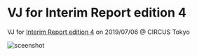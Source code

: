 # VJ for Interim Report edition 4

VJ for [Interim Report edition 4](http://interim-report.org/edition4/) on 2019/07/06 @ CIRCUS Tokyo

![sceenshot](https://user-images.githubusercontent.com/10070637/68479130-f0584500-0274-11ea-9a93-b0e9cf55e05d.png)